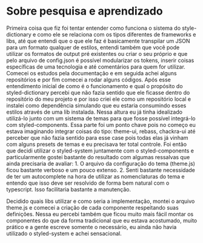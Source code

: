 # Sobre pesquisa e aprendizado

  Primeira coisa que fiz foi tentar entender como funciona o sistema do style-dictionary e como ele se relaciona com os tipos diferentes de frameworks e libs,
  até que entendi que o que ele faz é basicamente transpilar um JSON para um formato qualquer de estilos, entendi também que você pode utilizar os formatos
  de output pré existentes ou criar o seu próprio e que pelo arquivo de config.json é possível modularizar os tokens, inserir coisas específicas de uma tecnologia e
  até comentários para quem for utilizar.
  Comecei os estudos pela documentação e em seguida achei alguns repositórios e por fim comecei a rodar alguns códigos.
  Após esse entendimento inicial de como é o funcionamento e qual o propósito do styled-dictionary percebi que não fazia sentido que ele ficasse dentro do repositório do
  meu projeto e por isso criei ele como um repositório local e instalei como dependência simulando que eu estaria consumindo esses estilos através de uma lib instalada.
  Nessa altura eu já tinha idealizado utilizá-lo junto com um sistema de temas para que fosse possível integrá-lo com styled-components. Essa parte foi um ponto chave pois
  no começo eu estava imaginando integrar coisas do tipo: theme-ui, rebass, chackra-ui até perceber que não fazia sentido para esse case pois todas elas já vinham com alguns
  presets de temas e eu precisava ter total controle. Foi então que decidi utilizar o styled-system juntamente com o styled-components e particularmente gostei bastante do resultado
  com algumas ressalvas que ainda precisaria de avaliar:
    1. O arquivo da configuração do tema (theme.js) ficou bastante verboso e um pouco extenso.
    2. Senti bastante necessidade de ter um autocomplete na hora de utilizar as nomenclaturas do tema e entendo que isso deve ser resolvido de forma bem natural com o typescript.
       Isso facilitaria bastante a manutenção.

  Decidido quais libs utilizar e como seria a implementação, montei o arquivo theme.js e comecei a criação de cada componente respeitando suas definições. Nessa eu percebi também
  que ficou muito mais fácil montar os componentes do que da forma tradicional que eu estava acostumado, muito prático e a gente escreve somente o necessário, eu ainda não havia utilizado
  o styled-system e achei sensacional.
  
